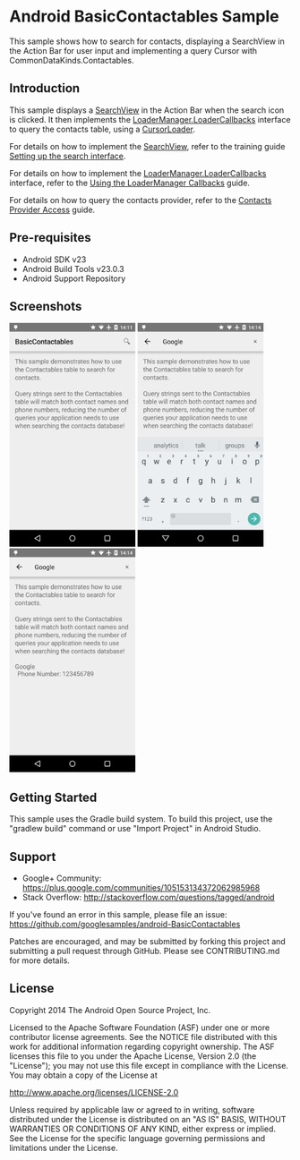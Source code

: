 
Android BasicContactables Sample
===================================

This sample shows how to search for contacts, displaying a SearchView in the Action Bar for user input and implementing a query Cursor with CommonDataKinds.Contactables.

Introduction
------------

This sample displays a [SearchView][1] in the Action Bar when the search icon is clicked. It then implements the [LoaderManager.LoaderCallbacks][2] interface to query the contacts table, using a [CursorLoader][3].

For details on how to implement the [SearchView][1], refer to the training guide [Setting up the search interface][4].

For details on how to implement the [LoaderManager.LoaderCallbacks][2] interface, refer to the [Using the LoaderManager Callbacks][5] guide.

For details on how to query the contacts provider, refer to the [Contacts Provider Access][6] guide.

[1]: http://developer.android.com/reference/android/widget/SearchView.html
[2]: http://developer.android.com/reference/android/app/LoaderManager.LoaderCallbacks.html
[3]: http://developer.android.com/reference/android/content/CursorLoader.html
[4]: http://developer.android.com/training/search/setup.html
[5]: http://developer.android.com/guide/components/loaders.html#callback
[6]: http://developer.android.com/guide/topics/providers/contacts-provider.html#Access

Pre-requisites
--------------

- Android SDK v23
- Android Build Tools v23.0.3
- Android Support Repository

Screenshots
-------------

<img src="screenshots/1-main.png" height="400" alt="Screenshot"/> <img src="screenshots/2-search.png" height="400" alt="Screenshot"/> <img src="screenshots/3-results.png" height="400" alt="Screenshot"/> 

Getting Started
---------------

This sample uses the Gradle build system. To build this project, use the
"gradlew build" command or use "Import Project" in Android Studio.

Support
-------

- Google+ Community: https://plus.google.com/communities/105153134372062985968
- Stack Overflow: http://stackoverflow.com/questions/tagged/android

If you've found an error in this sample, please file an issue:
https://github.com/googlesamples/android-BasicContactables

Patches are encouraged, and may be submitted by forking this project and
submitting a pull request through GitHub. Please see CONTRIBUTING.md for more details.

License
-------

Copyright 2014 The Android Open Source Project, Inc.

Licensed to the Apache Software Foundation (ASF) under one or more contributor
license agreements.  See the NOTICE file distributed with this work for
additional information regarding copyright ownership.  The ASF licenses this
file to you under the Apache License, Version 2.0 (the "License"); you may not
use this file except in compliance with the License.  You may obtain a copy of
the License at

http://www.apache.org/licenses/LICENSE-2.0

Unless required by applicable law or agreed to in writing, software
distributed under the License is distributed on an "AS IS" BASIS, WITHOUT
WARRANTIES OR CONDITIONS OF ANY KIND, either express or implied.  See the
License for the specific language governing permissions and limitations under
the License.
